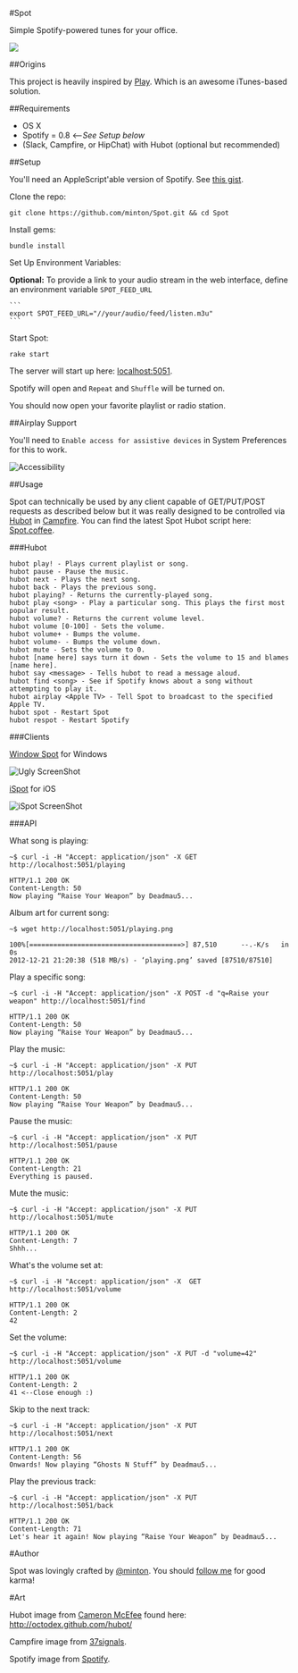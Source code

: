 #Spot

Simple Spotify-powered tunes for your office.

![](https://github.com/minton/Spot/raw/master/resources/diagram.png)

##Origins

This project is heavily inspired by [Play](https://github.com/play/play). Which is an awesome iTunes-based solution.

##Requirements

*   OS X
*   Spotify = 0.8 <--_See Setup below_
*   (Slack, Campfire, or HipChat) with Hubot (optional but recommended)

##Setup

You'll need an AppleScript'able version of Spotify. See [this gist](https://gist.github.com/minton/39b21dfab426ba1745b1).

Clone the repo:

    git clone https://github.com/minton/Spot.git && cd Spot

Install gems:

    bundle install

Set Up Environment Variables:

**Optional:** To provide a link to your audio stream in the web interface, define an environment variable `SPOT_FEED_URL`

    ```
    export SPOT_FEED_URL="//your/audio/feed/listen.m3u"
    ```

Start Spot:

    rake start

The server will start up here: [localhost:5051](http://localhost:5051).

Spotify will open and `Repeat` and `Shuffle` will be turned on.

You should now open your favorite playlist or radio station.

##Airplay Support

You'll need to `Enable access for assistive devices` in System Preferences for this to work.

![Accessibility](http://i.imgur.com/N8rwAee.png)

##Usage

Spot can technically be used by any client capable of GET/PUT/POST requests as described below but it was really designed to be controlled via [Hubot](http://hubot.github.com/) in [Campfire](http://campfirenow.com/). You can find the latest Spot Hubot script here: [Spot.coffee](https://raw.github.com/github/hubot-scripts/master/src/scripts/spot.coffee).

###Hubot

    hubot play! - Plays current playlist or song.
    hubot pause - Pause the music.
    hubot next - Plays the next song.
    hubot back - Plays the previous song.
    hubot playing? - Returns the currently-played song.
    hubot play <song> - Play a particular song. This plays the first most popular result.
    hubot volume? - Returns the current volume level.
    hubot volume [0-100] - Sets the volume.
    hubot volume+ - Bumps the volume.
    hubot volume- - Bumps the volume down.
    hubot mute - Sets the volume to 0.
    hubot [name here] says turn it down - Sets the volume to 15 and blames [name here].
    hubot say <message> - Tells hubot to read a message aloud.
    hubot find <song> - See if Spotify knows about a song without attempting to play it.
    hubot airplay <Apple TV> - Tell Spot to broadcast to the specified Apple TV.
    hubot spot - Restart Spot
    hubot respot - Restart Spotify

###Clients

[Window Spot](https://github.com/minton/windowspot) for Windows

![Ugly ScreenShot](https://raw.github.com/minton/windowspot/master/UglyScreenShot.PNG)

[iSpot](http://github.com/otternq/iSpot) for iOS

![iSpot ScreenShot](https://s3.amazonaws.com/ispot/iOS+Simulator+Screen+shot+Jan+25%2C+2014%2C+10.53.21+AM.png)

###API

What song is playing:

    ~$ curl -i -H "Accept: application/json" -X GET http://localhost:5051/playing

    HTTP/1.1 200 OK
    Content-Length: 50
    Now playing “Raise Your Weapon” by Deadmau5...

Album art for current song:

    ~$ wget http://localhost:5051/playing.png

    100%[======================================>] 87,510      --.-K/s   in 0s
    2012-12-21 21:20:38 (518 MB/s) - ‘playing.png’ saved [87510/87510]

Play a specific song:

    ~$ curl -i -H "Accept: application/json" -X POST -d "q=Raise your weapon" http://localhost:5051/find

    HTTP/1.1 200 OK
    Content-Length: 50
    Now playing “Raise Your Weapon” by Deadmau5...

Play the music:

    ~$ curl -i -H "Accept: application/json" -X PUT http://localhost:5051/play

    HTTP/1.1 200 OK
    Content-Length: 50
    Now playing “Raise Your Weapon” by Deadmau5...

Pause the music:

    ~$ curl -i -H "Accept: application/json" -X PUT http://localhost:5051/pause

    HTTP/1.1 200 OK
    Content-Length: 21
    Everything is paused.

Mute the music:

    ~$ curl -i -H "Accept: application/json" -X PUT http://localhost:5051/mute

    HTTP/1.1 200 OK
    Content-Length: 7
    Shhh...

What's the volume set at:

    ~$ curl -i -H "Accept: application/json" -X  GET http://localhost:5051/volume

    HTTP/1.1 200 OK
    Content-Length: 2
    42

Set the volume:

    ~$ curl -i -H "Accept: application/json" -X PUT -d "volume=42" http://localhost:5051/volume

    HTTP/1.1 200 OK
    Content-Length: 2
    41 <--Close enough :)

Skip to the next track:

    ~$ curl -i -H "Accept: application/json" -X PUT http://localhost:5051/next

    HTTP/1.1 200 OK
    Content-Length: 56
    Onwards! Now playing “Ghosts N Stuff” by Deadmau5...

Play the previous track:

    ~$ curl -i -H "Accept: application/json" -X PUT http://localhost:5051/back

    HTTP/1.1 200 OK
    Content-Length: 71
    Let's hear it again! Now playing “Raise Your Weapon” by Deadmau5...

#Author

Spot was lovingly crafted by [@minton](https://twitter.com/mcminton). You should [follow me](https://twitter.com/intent/follow?screen_name=minton) for good karma!

#Art

Hubot image from [Cameron McEfee](https://github.com/cameronmcefee) found here: http://octodex.github.com/hubot/

Campfire image from [37signals](http://37signals.com/).

Spotify image from [Spotify](http://spotify.com/).
